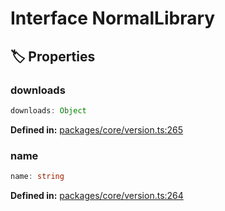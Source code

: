 # Interface NormalLibrary

## 🏷️ Properties

### downloads

```ts
downloads: Object
```
<p style="font-size: 14px; color: var(--vp-c-text-2)">
<strong>Defined in:</strong> <a href="https://github.com/voxelum/minecraft-launcher-core-node/blob/master/packages/core/version.ts#L265" target="_blank" rel="noreferrer">packages/core/version.ts:265</a>
</p>


### name

```ts
name: string
```
<p style="font-size: 14px; color: var(--vp-c-text-2)">
<strong>Defined in:</strong> <a href="https://github.com/voxelum/minecraft-launcher-core-node/blob/master/packages/core/version.ts#L264" target="_blank" rel="noreferrer">packages/core/version.ts:264</a>
</p>


